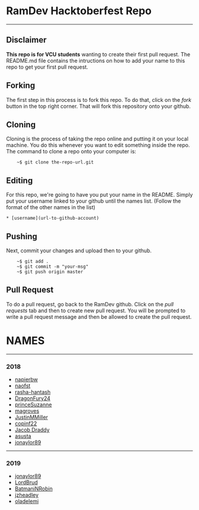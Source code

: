 # RamDev Hacktoberfest Repo

--------------------------------

## Disclaimer 

**This repo is for VCU students** wanting to create their first pull request. The
README.md file contains the intructions on how to add your name to this repo to
get your first pull request.

## Forking
The first step in this process is to fork this repo. To do that, click on the
*fork* button in the top right corner. That will fork this repository onto your
github.

## Cloning
Cloning is the process of taking the repo online and putting it on your local
machine. You do this whenever you want to edit something inside the repo. The
command to clone a repo onto your computer is:
```
    ~$ git clone the-repo-url.git
```

## Editing
For this repo, we're going to have you put your name in the README. Simply put
your username linked to your github until the names list. (Follow the format of 
the other names in the list)

```
* [username](url-to-github-account)
```

## Pushing
Next, commit your changes and upload then to your github.
```
    ~$ git add .
    ~$ git commit -m "your-msg"
    ~$ git push origin master
```

## Pull Request
To do a pull request, go back to the RamDev github. Click on the *pull requests* 
tab and then to create new pull request. You will be prompted to write a pull request
message and then be allowed to create the pull request.

# NAMES
-----------------

### 2018
- [napierbw](https://github.com/napierbw)
- [naofst](https://github.com/naofst)
- [rasha-hantash](https://github.com/rasha-hantash) 
- [DragonFury24](https://github.com/DragonFury24)
- [princeSuzanne](https://github.com/princeSuzanne)
- [magroves](https://github.com/magroves)
- [JustinMMiller](https://github.com/JustinMMiller)
- [copinf22](https://github.com/copinf22)
- [Jacob Draddy](https://github.com/jakedraddy)
- [asusta](https:github.com/asusta)
- [jonaylor89](https://github.com/jonaylor89)

---------------------------------

### 2019
- [jonaylor89](https://github.com/jonaylor89)
- [LordBrud](https://github.com/LordBrud)
- [BatmaniNRobin](https://github.com/BatmaniNRobin)
- [jzheadley](https://github.com/jzheadley)
- [oladelemi](https://github.com/oladelemi)

